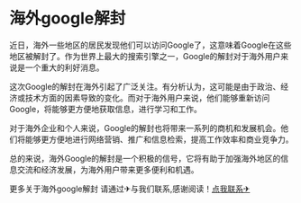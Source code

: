 # 海外google解封

近日，海外一些地区的居民发现他们可以访问Google了，这意味着Google在这些地区被解封了。作为世界上最大的搜索引擎之一，Google的解封对于海外用户来说是一个重大的利好消息。

这次Google的解封在海外引起了广泛关注。有分析认为，这可能是由于政治、经济或技术方面的因素导致的变化。而对于海外用户来说，他们能够重新访问Google，将能够更方便地获取信息，进行学习和工作。

对于海外企业和个人来说，Google的解封也将带来一系列的商机和发展机会。他们将能够更方便地进行网络营销、推广和信息检索，提高工作效率和商业竞争力。

总的来说，海外Google的解封是一个积极的信号，它将有助于加强海外地区的信息交流和经济发展，为海外用户带来更多便利和机遇。

更多关于海外google解封 请通过✈与我们联系,感谢阅读！[点我联系✈](https://u.G208.com)